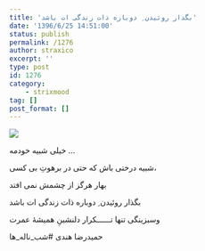 ```yaml
---
title: 'بگذار روئیدن ِ دوباره ذات زندگی ات باشد'
date: '1396/6/25 14:51:00'
status: publish
permalink: /1276
author: straxico
excerpt: ''
type: post
id: 1276
category:
    - strixmood
tag: []
post_format: []
---
```

![](../../uploads/2015/08/11032914_415992018580429_900966996_n.jpg)

خیلی شبیه خودمه …

شبیه درختی باش که حتی در برهوتِ بی کسی،

بهار هرگز از چشمش نمی افتد

بگذار روئیدن ِ دوباره ذات زندگی ات باشد

وسبزینگی تنها تــــــکرار دلنشینِ همیشۀ عمرت

حمیدرضا هندی #شب\_ناله\_ها